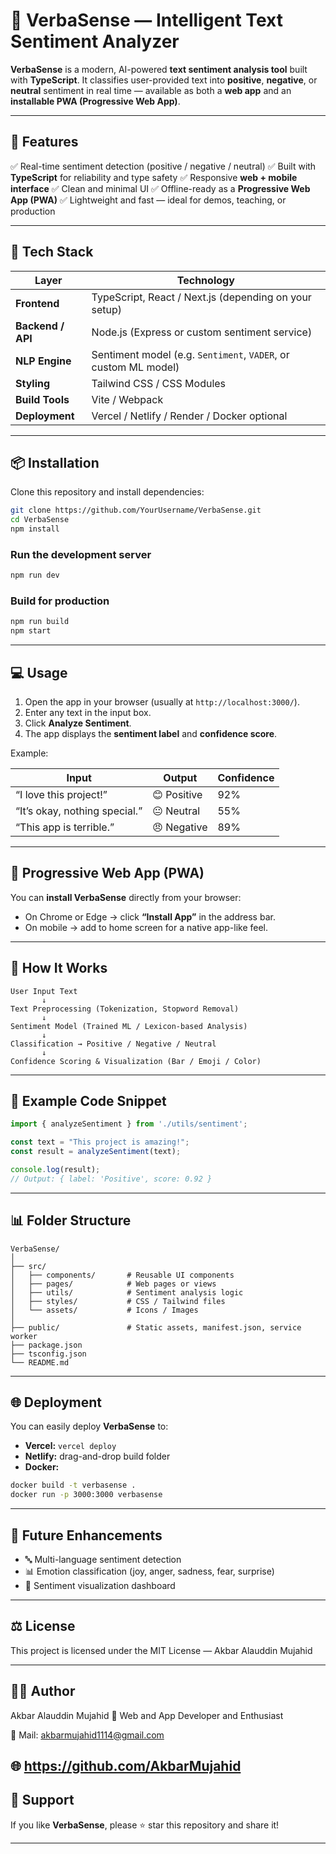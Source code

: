 # 🧠 VerbaSense — Intelligent Text Sentiment Analyzer

**VerbaSense** is a modern, AI-powered **text sentiment analysis tool** built with **TypeScript**.
It classifies user-provided text into **positive**, **negative**, or **neutral** sentiment in real time — available as both a **web app** and an **installable PWA (Progressive Web App)**.

---

## 🚀 Features

✅ Real-time sentiment detection (positive / negative / neutral)
✅ Built with **TypeScript** for reliability and type safety
✅ Responsive **web + mobile interface**
✅ Clean and minimal UI
✅ Offline-ready as a **Progressive Web App (PWA)**
✅ Lightweight and fast — ideal for demos, teaching, or production

---

## 🧩 Tech Stack

| Layer             | Technology                                                      |
| ----------------- | --------------------------------------------------------------- |
| **Frontend**      | TypeScript, React / Next.js (depending on your setup)           |
| **Backend / API** | Node.js (Express or custom sentiment service)                   |
| **NLP Engine**    | Sentiment model (e.g. `Sentiment`, `VADER`, or custom ML model) |
| **Styling**       | Tailwind CSS / CSS Modules                                      |
| **Build Tools**   | Vite / Webpack                                                  |
| **Deployment**    | Vercel / Netlify / Render / Docker optional                     |

---

## 📦 Installation

Clone this repository and install dependencies:

```bash
git clone https://github.com/YourUsername/VerbaSense.git
cd VerbaSense
npm install
```

### Run the development server

```bash
npm run dev
```

### Build for production

```bash
npm run build
npm start
```

---

## 💻 Usage

1. Open the app in your browser (usually at `http://localhost:3000/`).
2. Enter any text in the input box.
3. Click **Analyze Sentiment**.
4. The app displays the **sentiment label** and **confidence score**.

Example:

| Input                         | Output      | Confidence |
| ----------------------------- | ----------- | ---------- |
| “I love this project!”        | 😊 Positive | 92%        |
| “It’s okay, nothing special.” | 😐 Neutral  | 55%        |
| “This app is terrible.”       | 😠 Negative | 89%        |

---

## 📱 Progressive Web App (PWA)

You can **install VerbaSense** directly from your browser:

* On Chrome or Edge → click **“Install App”** in the address bar.
* On mobile → add to home screen for a native app-like feel.

---

## 🧠 How It Works

```
User Input Text
       ↓
Text Preprocessing (Tokenization, Stopword Removal)
       ↓
Sentiment Model (Trained ML / Lexicon-based Analysis)
       ↓
Classification → Positive / Negative / Neutral
       ↓
Confidence Scoring & Visualization (Bar / Emoji / Color)
```

---

## 🧪 Example Code Snippet

```typescript
import { analyzeSentiment } from './utils/sentiment';

const text = "This project is amazing!";
const result = analyzeSentiment(text);

console.log(result); 
// Output: { label: 'Positive', score: 0.92 }
```

---

## 📊 Folder Structure

```
VerbaSense/
│
├── src/
│   ├── components/       # Reusable UI components
│   ├── pages/            # Web pages or views
│   ├── utils/            # Sentiment analysis logic
│   ├── styles/           # CSS / Tailwind files
│   └── assets/           # Icons / Images
│
├── public/               # Static assets, manifest.json, service worker
├── package.json
├── tsconfig.json
└── README.md
```

---

## 🌐 Deployment

You can easily deploy **VerbaSense** to:

* **Vercel:** `vercel deploy`
* **Netlify:** drag-and-drop build folder
* **Docker:**

```bash
docker build -t verbasense .
docker run -p 3000:3000 verbasense
```

---

## 🧩 Future Enhancements

* 🔤 Multi-language sentiment detection
* 📊 Emotion classification (joy, anger, sadness, fear, surprise)
* 💬 Sentiment visualization dashboard

---

## ⚖️ License

This project is licensed under the MIT License — Akbar Alauddin Mujahid


---

## 👨‍💻 Author

Akbar Alauddin Mujahid
💼 Web and App Developer and Enthusiast

📧 Mail: akbarmujahid1114@gmail.com

🌐 https://github.com/AkbarMujahid
---

## 🌟 Support

If you like **VerbaSense**, please ⭐ star this repository and share it!

---


